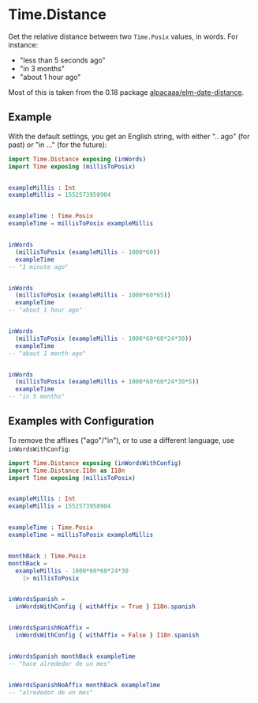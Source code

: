 # Time.Distance

Get the relative distance between two `Time.Posix` values, in words. For instance:
* "less than 5 seconds ago"
* "in 3 months"
* "about 1 hour ago"

Most of this is taken from the 0.18 package [alpacaaa/elm-date-distance](https://github.com/alpacaaa/elm-date-distance).


## Example


With the default settings, you get an English string, with either ".. ago" (for past) or "in ..." (for the future):
```elm
import Time.Distance exposing (inWords)
import Time exposing (millisToPosix)


exampleMillis : Int
exampleMillis = 1552573958904


exampleTime : Time.Posix
exampleTime = millisToPosix exampleMillis


inWords
  (millisToPosix (exampleMillis - 1000*60))
  exampleTime
-- "1 minute ago"


inWords
  (millisToPosix (exampleMillis - 1000*60*65))
  exampleTime
-- "about 1 hour ago"


inWords
  (millisToPosix (exampleMillis - 1000*60*60*24*30))
  exampleTime
-- "about 1 month ago"


inWords
  (millisToPosix (exampleMillis + 1000*60*60*24*30*5))
  exampleTime
-- "in 5 months"
```


## Examples with Configuration


To remove the affixes ("ago"/"in"), or to use a different language, use `inWordsWithConfig`:
```elm
import Time.Distance exposing (inWordsWithConfig)
import Time.Distance.I18n as I18n
import Time exposing (millisToPosix)


exampleMillis : Int
exampleMillis = 1552573958904


exampleTime : Time.Posix
exampleTime = millisToPosix exampleMillis


monthBack : Time.Posix
monthBack =
  exampleMillis - 1000*60*60*24*30
    |> millisToPosix


inWordsSpanish =
  inWordsWithConfig { withAffix = True } I18n.spanish


inWordsSpanishNoAffix =
  inWordsWithConfig { withAffix = False } I18n.spanish


inWordsSpanish monthBack exampleTime
-- "hace alrededor de un mes"


inWordsSpanishNoAffix monthBack exampleTime
-- "alrededor de un mes"
```
